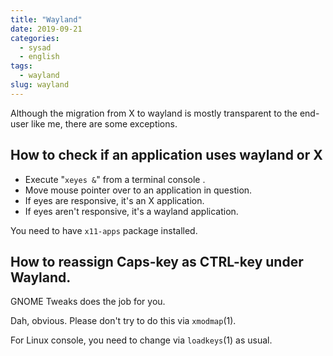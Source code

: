 ```yaml
---
title: "Wayland"
date: 2019-09-21
categories:
  - sysad
  - english
tags:
  - wayland
slug: wayland
---
```


Although the migration from X to wayland is mostly transparent to the end-user
like me, there are some exceptions.

## How to check if an application uses wayland or X

* Execute "`xeyes &`" from a terminal console .
* Move mouse pointer over to an application in question.
* If eyes are responsive, it's an X application.
* If eyes aren't responsive, it's a wayland application.

You need to have `x11-apps` package installed.

## How to reassign Caps-key as CTRL-key under Wayland.

GNOME Tweaks does the job for you.

Dah, obvious.  Please don't try to do this via `xmodmap`(1).

For Linux console, you need to change via `loadkeys`(1) as usual.

<!-- vim: set sw=2 sts=2 ai si et tw=79 ft=markdown: -->
